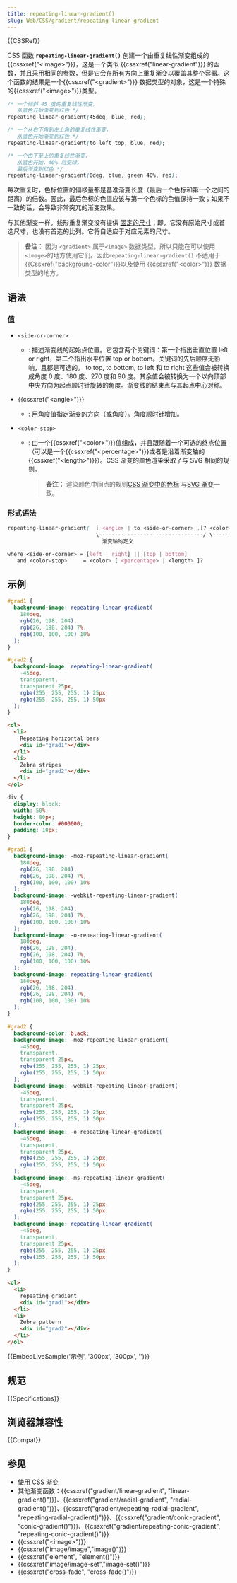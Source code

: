 ```yaml
---
title: repeating-linear-gradient()
slug: Web/CSS/gradient/repeating-linear-gradient
---
```


{{CSSRef}}

CSS 函数 **`repeating-linear-gradient()`** 创建一个由重复线性渐变组成的{{cssxref("&lt;image&gt;")}}，这是一个类似 {{cssxref("linear-gradient")}} 的函数，并且采用相同的参数，但是它会在所有方向上重复渐变以覆盖其整个容器。这个函数的结果是一个{{cssxref("&lt;gradient&gt;")}} 数据类型的对象，这是一个特殊的{{cssxref("&lt;image&gt;")}}类型。

```css
/* 一个倾斜 45 度的重复线性渐变，
   从蓝色开始渐变到红色 */
repeating-linear-gradient(45deg, blue, red);

/* 一个从右下角到左上角的重复线性渐变，
   从蓝色开始渐变到红色 */
repeating-linear-gradient(to left top, blue, red);

/* 一个由下至上的重复线性渐变，
   从蓝色开始，40% 后变绿，
   最后渐变到红色 */
repeating-linear-gradient(0deg, blue, green 40%, red);
```

每次重复时，色标位置的偏移量都是基准渐变长度（最后一个色标和第一个之间的距离）的倍数。因此，最后色标的色值应该与第一个色标的色值保持一致；如果不一致的话，会导致非常突兀的渐变效果。

与其他渐变一样，线形重复渐变没有提供 [固定的尺寸](/zh-CN/docs/CSS/image#no_intrinsic)；即，它没有原始尺寸或首选尺寸，也没有首选的比列。它将自适应于对应元素的尺寸。

> **备注：** 因为 `<gradient>` 属于`<image>` 数据类型，所以只能在可以使用 `<image>`的地方使用它们。因此`repeating-linear-gradient()` 不适用于{{Cssxref("background-color")}}以及使用 {{cssxref("&lt;color&gt;")}} 数据类型的地方。

## 语法

### 值

- `<side-or-corner>`
  - : 描述渐变线的起始点位置。它包含两个关键词：第一个指出垂直位置 left or right，第二个指出水平位置 top or bottom。关键词的先后顺序无影响，且都是可选的。
    to top, to bottom, to left 和 to right 这些值会被转换成角度 0 度、180 度、270 度和 90 度。其余值会被转换为一个以向顶部中央方向为起点顺时针旋转的角度。渐变线的结束点与其起点中心对称。
- {{cssxref("&lt;angle&gt;")}}
  - : 用角度值指定渐变的方向（或角度）。角度顺时针增加。
- `<color-stop>`

  - : 由一个{{cssxref("&lt;color&gt;")}}值组成，并且跟随着一个可选的终点位置（可以是一个{{cssxref("&lt;percentage&gt;")}}或者是沿着渐变轴的{{cssxref("&lt;length&gt;")}}）。CSS 渐变的颜色渲染采取了与 SVG 相同的规则。

    > **备注：** 渲染颜色中间点的规则[CSS 渐变中的色标](#Gradient_with_multiple_color_stops) 与[SVG 渐变](/zh-CN/docs/Web/SVG/Tutorial/Gradients)一致。

### 形式语法

```css
repeating-linear-gradient(  [ <angle> | to <side-or-corner> ,]? <color-stop> [, <color-stop>]+ )
                            \---------------------------------/ \----------------------------/
                              渐变轴的定义                                色标列表

where <side-or-corner> = [left | right] || [top | bottom]
   and <color-stop>     = <color> [ <percentage> | <length> ]?
```

## 示例

```css
#grad1 {
  background-image: repeating-linear-gradient(
    180deg,
    rgb(26, 198, 204),
    rgb(26, 198, 204) 7%,
    rgb(100, 100, 100) 10%
  );
}

#grad2 {
  background-image: repeating-linear-gradient(
    -45deg,
    transparent,
    transparent 25px,
    rgba(255, 255, 255, 1) 25px,
    rgba(255, 255, 255, 1) 50px
  );
}
```

```html
<ol>
  <li>
    Repeating horizontal bars
    <div id="grad1"></div>
  </li>
  <li>
    Zebra stripes
    <div id="grad2"></div>
  </li>
</ol>
```

```css hidden
div {
  display: block;
  width: 50%;
  height: 80px;
  border-color: #000000;
  padding: 10px;
}

#grad1 {
  background-image: -moz-repeating-linear-gradient(
    180deg,
    rgb(26, 198, 204),
    rgb(26, 198, 204) 7%,
    rgb(100, 100, 100) 10%
  );
  background-image: -webkit-repeating-linear-gradient(
    180deg,
    rgb(26, 198, 204),
    rgb(26, 198, 204) 7%,
    rgb(100, 100, 100) 10%
  );
  background-image: -o-repeating-linear-gradient(
    180deg,
    rgb(26, 198, 204),
    rgb(26, 198, 204) 7%,
    rgb(100, 100, 100) 10%
  );
  background-image: repeating-linear-gradient(
    180deg,
    rgb(26, 198, 204),
    rgb(26, 198, 204) 7%,
    rgb(100, 100, 100) 10%
  );
}

#grad2 {
  background-color: black;
  background-image: -moz-repeating-linear-gradient(
    -45deg,
    transparent,
    transparent 25px,
    rgba(255, 255, 255, 1) 25px,
    rgba(255, 255, 255, 1) 50px
  );
  background-image: -webkit-repeating-linear-gradient(
    -45deg,
    transparent,
    transparent 25px,
    rgba(255, 255, 255, 1) 25px,
    rgba(255, 255, 255, 1) 50px
  );
  background-image: -o-repeating-linear-gradient(
    -45deg,
    transparent,
    transparent 25px,
    rgba(255, 255, 255, 1) 25px,
    rgba(255, 255, 255, 1) 50px
  );
  background-image: -ms-repeating-linear-gradient(
    -45deg,
    transparent,
    transparent 25px,
    rgba(255, 255, 255, 1) 25px,
    rgba(255, 255, 255, 1) 50px
  );
  background-image: repeating-linear-gradient(
    -45deg,
    transparent,
    transparent 25px,
    rgba(255, 255, 255, 1) 25px,
    rgba(255, 255, 255, 1) 50px
  );
}
```

```html hidden
<ol>
  <li>
    repeating gradient
    <div id="grad1"></div>
  </li>
  <li>
    Zebra pattern
    <div id="grad2"></div>
  </li>
</ol>
```

{{EmbedLiveSample('示例', '300px', '300px', '')}}

## 规范

{{Specifications}}

## 浏览器兼容性

{{Compat}}

## 参见

- [使用 CSS 渐变](/zh-CN/docs/Web/CSS/CSS_images/Using_CSS_gradients)
- 其他渐变函数：{{cssxref("gradient/linear-gradient", "linear-gradient()")}}、{{cssxref("gradient/radial-gradient", "radial-gradient()")}}、{{cssxref("gradient/repeating-radial-gradient", "repeating-radial-gradient()")}}、{{cssxref("gradient/conic-gradient", "conic-gradient()")}}、{{cssxref("gradient/repeating-conic-gradient", "repeating-conic-gradient()")}}
- {{cssxref("&lt;image&gt;")}}
- {{cssxref("image/image","image()")}}
- {{cssxref("element", "element()")}}
- {{cssxref("image/image-set","image-set()")}}
- {{cssxref("cross-fade", "cross-fade()")}}
